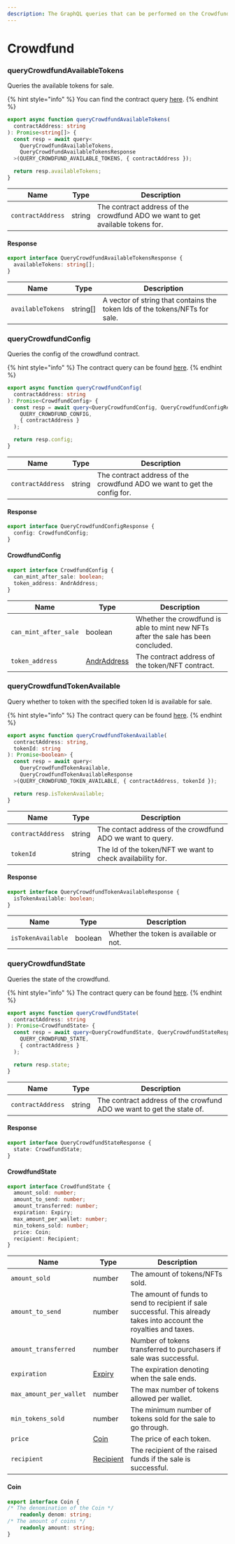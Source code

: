 ```yaml
---
description: The GraphQL queries that can be performed on the Crowdfund ADO.
---
```


# Crowdfund

### queryCrowdfundAvailableTokens

Queries the available tokens for sale.

{% hint style="info" %}
You can find the contract query [here](../../../smart-contracts/non-fungible-tokens/crowdfund.md#availabletokens).
{% endhint %}

```typescript
export async function queryCrowdfundAvailableTokens(
  contractAddress: string
): Promise<string[]> {
  const resp = await query<
    QueryCrowdfundAvailableTokens,
    QueryCrowdfundAvailableTokensResponse
  >(QUERY_CROWDFUND_AVAILABLE_TOKENS, { contractAddress });

  return resp.availableTokens;
}
```

| Name              | Type   | Description                                                                    |
| ----------------- | ------ | ------------------------------------------------------------------------------ |
| `contractAddress` | string | The contract address of the crowdfund ADO we want to get available tokens for. |

#### Response

```typescript
export interface QueryCrowdfundAvailableTokensResponse {
  availableTokens: string[];
}
```

| Name              | Type      | Description                                                                 |
| ----------------- | --------- | --------------------------------------------------------------------------- |
| `availableTokens` | string\[] | A vector of string that contains the token Ids of the tokens/NFTs for sale. |

### queryCrowdfundConfig

Queries the config of the crowdfund contract.

{% hint style="info" %}
The contract query can be found [here](../../../smart-contracts/non-fungible-tokens/crowdfund.md#config).
{% endhint %}

```typescript
export async function queryCrowdfundConfig(
  contractAddress: string
): Promise<CrowdfundConfig> {
  const resp = await query<QueryCrowdfundConfig, QueryCrowdfundConfigResponse>(
    QUERY_CROWDFUND_CONFIG,
    { contractAddress }
  );

  return resp.config;
}
```

| Name              | Type   | Description                                                              |
| ----------------- | ------ | ------------------------------------------------------------------------ |
| `contractAddress` | string | The contract address of the crowdfund ADO we want to get the config for. |

#### Response

```typescript
export interface QueryCrowdfundConfigResponse {
  config: CrowdfundConfig;
}
```

#### CrowdfundConfig

```typescript
export interface CrowdfundConfig {
  can_mint_after_sale: boolean;
  token_address: AndrAddress;
}
```

| Name                  | Type                          | Description                                                                       |
| --------------------- | ----------------------------- | --------------------------------------------------------------------------------- |
| `can_mint_after_sale` | boolean                       | Whether the crowdfund is able to mint new NFTs after the sale has been concluded. |
| `token_address`       | [AndrAddress](./#andraddress) | The contract address of the token/NFT contract.                                   |

### queryCrowdfundTokenAvailable

Query whether to token with the specified token Id is available for sale.

{% hint style="info" %}
The contract query can be found [here](../../../smart-contracts/non-fungible-tokens/crowdfund.md#istokenavailable).
{% endhint %}

```typescript
export async function queryCrowdfundTokenAvailable(
  contractAddress: string,
  tokenId: string
): Promise<boolean> {
  const resp = await query<
    QueryCrowdfundTokenAvailable,
    QueryCrowdfundTokenAvailableResponse
  >(QUERY_CROWDFUND_TOKEN_AVAILABLE, { contractAddress, tokenId });

  return resp.isTokenAvailable;
}
```

| Name              | Type   | Description                                                |
| ----------------- | ------ | ---------------------------------------------------------- |
| `contractAddress` | string | The contact address of the crowdfund ADO we want to query. |
| `tokenId`         | string | The Id of the token/NFT we want to check availability for. |

#### Response

```typescript
export interface QueryCrowdfundTokenAvailableResponse {
  isTokenAvailable: boolean;
}
```

| Name               | Type    | Description                            |
| ------------------ | ------- | -------------------------------------- |
| `isTokenAvailable` | boolean | Whether the token is available or not. |

### queryCrowdfundState

Queries the state of the crowdfund.

{% hint style="info" %}
The contract query can be found [here](../../../smart-contracts/non-fungible-tokens/crowdfund.md#state).
{% endhint %}

```typescript
export async function queryCrowdfundState(
  contractAddress: string
): Promise<CrowdfundState> {
  const resp = await query<QueryCrowdfundState, QueryCrowdfundStateResponse>(
    QUERY_CROWDFUND_STATE,
    { contractAddress }
  );

  return resp.state;
}
```

| Name              | Type   | Description                                                            |
| ----------------- | ------ | ---------------------------------------------------------------------- |
| `contractAddress` | string | The contract address of the crowfund ADO we want to get the state of.  |

#### Response

```typescript
export interface QueryCrowdfundStateResponse {
  state: CrowdfundState;
}
```

#### CrowdfundState

```typescript
export interface CrowdfundState {
  amount_sold: number;
  amount_to_send: number;
  amount_transferred: number;
  expiration: Expiry;
  max_amount_per_wallet: number;
  min_tokens_sold: number;
  price: Coin;
  recipient: Recipient;
}
```

| Name                    | Type                      | Description                                                                                                           |
| ----------------------- | ------------------------- | --------------------------------------------------------------------------------------------------------------------- |
| `amount_sold`           | number                    | The amount of tokens/NFTs sold.                                                                                       |
| `amount_to_send`        | number                    | The amount of funds to send to recipient if sale successful. This already takes into account the royalties and taxes. |
| `amount_transferred`    | number                    | Number of tokens transferred to purchasers if sale was successful.                                                    |
| `expiration`            | [Expiry](./#expiry)       | The expiration denoting when the sale ends.                                                                           |
| `max_amount_per_wallet` | number                    | The max number of tokens allowed per wallet.                                                                          |
| `min_tokens_sold`       | number                    | The minimum number of tokens sold for the sale to go through.                                                         |
| `price`                 | [Coin](crowdfund.md#coin) | The price of each token.                                                                                              |
| `recipient`             | [Recipient](./#recipient) | The recipient of the raised funds if the sale is successful.                                                          |

#### Coin

```typescript
export interface Coin {
/* The denomination of the Coin */
    readonly denom: string;
/* The amount of coins */
    readonly amount: string;
}
```
